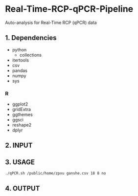 # Real-Time-RCP-qPCR-Pipeline
Auto-analysis for Real-Time RCP (qPCR) data
## 1. Dependencies
- python
  - collections
- itertools
- csv
- pandas
- numpy
- sys
### R
- ggplot2
- gridExtra
- ggthemes
- ggsci
- reshape2
- dplyr
## 2. INPUT
## 3. USAGE
```
./qPCR.sh /public/home/zpxu ganshe.csv 18 8 no
```
## 4. OUTPUT
